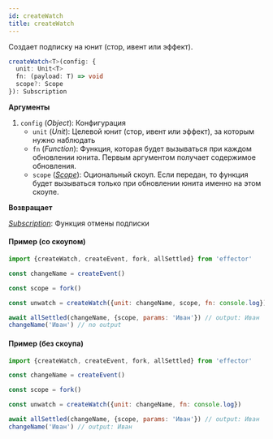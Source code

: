 ```yaml
---
id: createWatch
title: createWatch
---
```


Создает подписку на юнит (стор, ивент или эффект).

```ts
createWatch<T>(config: {
  unit: Unit<T>
  fn: (payload: T) => void
  scope?: Scope
}): Subscription
```

**Аргументы**

1. `config` (_Object_): Конфигурация
   - `unit` (_Unit_): Целевой юнит (стор, ивент или эффект), за которым нужно наблюдать
   - `fn` (_Function_): Функция, которая будет вызываться при каждом обновлении юнита. Первым аргументом получает содержимое обновления.
   - `scope` ([_Scope_](./Scope.md)): Оциональный скоуп. Если передан, то функция будет вызываться только при обновлении юнита именно на этом скоупе.

**Возвращает**

[_Subscription_](../../glossary.md#subscription): Функция отмены подписки

#### Пример (со скоупом)

```js
import {createWatch, createEvent, fork, allSettled} from 'effector'

const changeName = createEvent()

const scope = fork()

const unwatch = createWatch({unit: changeName, scope, fn: console.log})

await allSettled(changeName, {scope, params: 'Иван'}) // output: Иван
changeName('Иван') // no output
```

#### Пример (без скоупа)

```js
import {createWatch, createEvent, fork, allSettled} from 'effector'

const changeName = createEvent()

const scope = fork()

const unwatch = createWatch({unit: changeName, fn: console.log})

await allSettled(changeName, {scope, params: 'Иван'}) // output: Иван
changeName('Иван') // output: Иван
```
